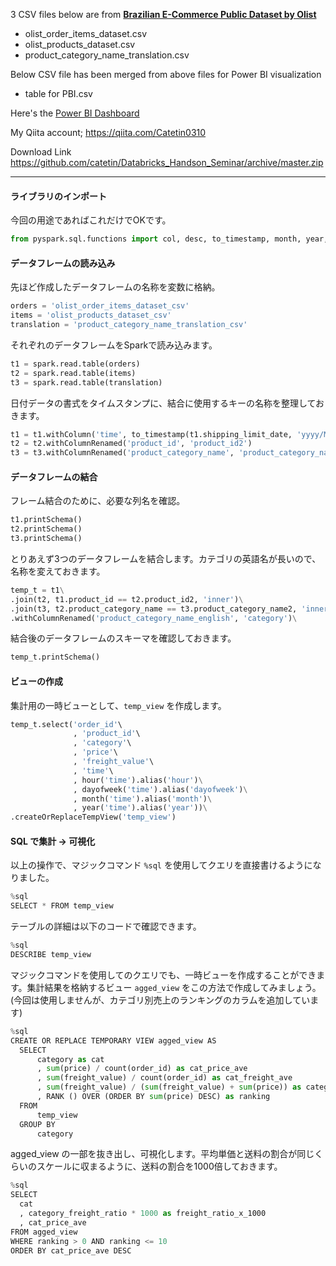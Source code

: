 3 CSV files below are from [**Brazilian E-Commerce Public Dataset by Olist**](https://www.kaggle.com/olistbr/brazilian-ecommerce)

- olist_order_items_dataset.csv
- olist_products_dataset.csv
- product_category_name_translation.csv

Below CSV file has been merged from above files for Power BI visualization

- table for PBI.csv

Here's the [Power BI Dashboard](https://app.powerbi.com/view?r=eyJrIjoiOGFmOTM5NDEtNTZkMi00MmYxLWFmZDAtYzgzNWYxNjFlN2FlIiwidCI6IjYxNTc5NTU5LWNiM2EtNGZmYy1hOTVmLTkwNzYzMmJhNDRlOCJ9)

My Qiita account; https://qiita.com/Catetin0310

Download Link https://github.com/catetin/Databricks_Handson_Seminar/archive/master.zip

------------------------------------------------------------------------------

#### ライブラリのインポート
今回の用途であればこれだけでOKです。

```python
from pyspark.sql.functions import col, desc, to_timestamp, month, year, dayofweek, hour
```


#### データフレームの読み込み
先ほど作成したデータフレームの名称を変数に格納。

```python
orders = 'olist_order_items_dataset_csv'
items = 'olist_products_dataset_csv'
translation = 'product_category_name_translation_csv'
```

それぞれのデータフレームをSparkで読み込みます。

```python
t1 = spark.read.table(orders)
t2 = spark.read.table(items)
t3 = spark.read.table(translation)
```

日付データの書式をタイムスタンプに、結合に使用するキーの名称を整理しておきます。

```python
t1 = t1.withColumn('time', to_timestamp(t1.shipping_limit_date, 'yyyy/MM/dd HH:mm'))
t2 = t2.withColumnRenamed('product_id', 'product_id2')
t3 = t3.withColumnRenamed('product_category_name', 'product_category_name2')
```


#### データフレームの結合
フレーム結合のために、必要な列名を確認。

```python
t1.printSchema()
t2.printSchema()
t3.printSchema()
```

とりあえず3つのデータフレームを結合します。カテゴリの英語名が長いので、名称を変えておきます。

```python
temp_t = t1\
.join(t2, t1.product_id == t2.product_id2, 'inner')\
.join(t3, t2.product_category_name == t3.product_category_name2, 'inner')\
.withColumnRenamed('product_category_name_english', 'category')\
```

結合後のデータフレームのスキーマを確認しておきます。

```python
temp_t.printSchema()
```

#### ビューの作成
集計用の一時ビューとして、```temp_view``` を作成します。

```python
temp_t.select('order_id'\
              , 'product_id'\
              , 'category'\
              , 'price'\
              , 'freight_value'\
              , 'time'\
              , hour('time').alias('hour')\
              , dayofweek('time').alias('dayofweek')\
              , month('time').alias('month')\
              , year('time').alias('year'))\
.createOrReplaceTempView('temp_view')
```


#### SQL で集計 → 可視化
以上の操作で、マジックコマンド ```%sql``` を使用してクエリを直接書けるようになりました。

```python
%sql
SELECT * FROM temp_view
```

テーブルの詳細は以下のコードで確認できます。

```python
%sql
DESCRIBE temp_view
```



マジックコマンドを使用してのクエリでも、一時ビューを作成することができます。集計結果を格納するビュー ```agged_view``` をこの方法で作成してみましょう。(今回は使用しませんが、カテゴリ別売上のランキングのカラムを追加しています)

```python
%sql
CREATE OR REPLACE TEMPORARY VIEW agged_view AS
  SELECT
      category as cat
      , sum(price) / count(order_id) as cat_price_ave
      , sum(freight_value) / count(order_id) as cat_freight_ave
      , sum(freight_value) / (sum(freight_value) + sum(price)) as category_freight_ratio
      , RANK () OVER (ORDER BY sum(price) DESC) as ranking
  FROM
      temp_view
  GROUP BY
      category
```

agged_view の一部を抜き出し、可視化します。平均単価と送料の割合が同じくらいのスケールに収まるように、送料の割合を1000倍しておきます。

```python 
%sql
SELECT
  cat
  , category_freight_ratio * 1000 as freight_ratio_x_1000
  , cat_price_ave
FROM agged_view
WHERE ranking > 0 AND ranking <= 10
ORDER BY cat_price_ave DESC
```
